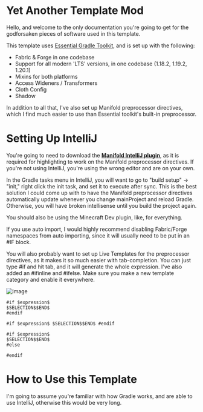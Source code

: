 # Yet Another Template Mod

Hello, and welcome to the only documentation you're going to get for the 
godforsaken pieces of software used in this template.

This template uses [Essential Gradle Toolkit](https://github.com/EssentialGG/essential-gradle-toolkit), 
and is set up with the following:

- Fabric & Forge in one codebase
- Support for all modern 'LTS' versions, in one codebase (1.18.2, 1.19.2, 1.20.1)
- Mixins for both platforms
- Access Wideners / Transformers
- Cloth Config
- Shadow

In addition to all that, I've also set up Manifold preprocessor directives, which I find much 
easier to use than Essential toolkit's built-in preprocessor.

# Setting Up IntelliJ

You're going to need to download the [**Manifold IntelliJ plugin**](https://plugins.jetbrains.com/plugin/10057-manifold), as it is required for highlighting to 
work on the Manifold preprocessor directives. If you're not using IntelliJ, you're using the wrong editor and are on your own.

In the Gradle tasks menu in IntelliJ, you will want to go to "build setup" -> "init," right click the init task,
and set it to execute after sync. This is the best solution I could come up with to have the Manifold preprocessor
directives automatically update whenever you change mainProject and reload Gradle. Otherwise, you will have broken
intellisense until you build the project again.

You should also be using the Minecraft Dev plugin, like, for everything.

If you use auto import, I would highly recommend disabling Fabric/Forge namespaces from auto importing, since it will
usually need to be put in an #IF block.

You will also probably want to set up Live Templates for the preprocessor directives, as it makes it so much easier with tab-completion. You can just type #if and hit tab, and it will generate the whole expression. I've also added an #ifinline and #ifelse. Make sure you make a new template category and enable it everywhere.

![image](https://github.com/anthxnymc/SoundPhysicsReverberated/assets/67132971/a73da597-a0c3-48bb-9ff4-be010022eed0)

```
#if $expression$
$SELECTION$$END$ 
#endif
```
```
#if $expression$ $SELECTION$$END$ #endif
```
```
#if $expression$
$SELECTION$$END$
#else

#endif
```

# How to Use this Template

I'm going to assume you're familiar with how Gradle works, and are able to use IntelliJ, otherwise this would be very long.
